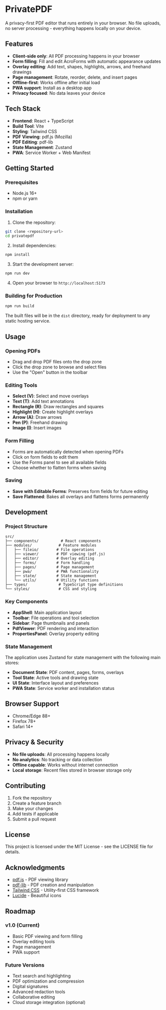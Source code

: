 # PrivatePDF

A privacy-first PDF editor that runs entirely in your browser. No file uploads, no server processing - everything happens locally on your device.

## Features

- **Client-side only**: All PDF processing happens in your browser
- **Form filling**: Fill and edit AcroForms with automatic appearance updates
- **Overlay editing**: Add text, shapes, highlights, arrows, and freehand drawings
- **Page management**: Rotate, reorder, delete, and insert pages
- **Offline-first**: Works offline after initial load
- **PWA support**: Install as a desktop app
- **Privacy focused**: No data leaves your device

## Tech Stack

- **Frontend**: React + TypeScript
- **Build Tool**: Vite
- **Styling**: Tailwind CSS
- **PDF Viewing**: pdf.js (Mozilla)
- **PDF Editing**: pdf-lib
- **State Management**: Zustand
- **PWA**: Service Worker + Web Manifest

## Getting Started

### Prerequisites

- Node.js 16+ 
- npm or yarn

### Installation

1. Clone the repository:
```bash
git clone <repository-url>
cd privatepdf
```

2. Install dependencies:
```bash
npm install
```

3. Start the development server:
```bash
npm run dev
```

4. Open your browser to `http://localhost:5173`

### Building for Production

```bash
npm run build
```

The built files will be in the `dist` directory, ready for deployment to any static hosting service.

## Usage

### Opening PDFs

- Drag and drop PDF files onto the drop zone
- Click the drop zone to browse and select files
- Use the "Open" button in the toolbar

### Editing Tools

- **Select (V)**: Select and move overlays
- **Text (T)**: Add text annotations
- **Rectangle (R)**: Draw rectangles and squares
- **Highlight (H)**: Create highlight overlays
- **Arrow (A)**: Draw arrows
- **Pen (P)**: Freehand drawing
- **Image (I)**: Insert images

### Form Filling

- Forms are automatically detected when opening PDFs
- Click on form fields to edit them
- Use the Forms panel to see all available fields
- Choose whether to flatten forms when saving

### Saving

- **Save with Editable Forms**: Preserves form fields for future editing
- **Save Flattened**: Bakes all overlays and flattens forms permanently

## Development

### Project Structure

```
src/
├── components/          # React components
├── modules/            # Feature modules
│   ├── fileio/        # File operations
│   ├── viewer/        # PDF viewing (pdf.js)
│   ├── editor/        # Overlay editing
│   ├── forms/         # Form handling
│   ├── pages/         # Page management
│   ├── pwa/           # PWA functionality
│   ├── state/         # State management
│   └── utils/         # Utility functions
├── types/              # TypeScript type definitions
└── styles/             # CSS and styling
```

### Key Components

- **AppShell**: Main application layout
- **Toolbar**: File operations and tool selection
- **Sidebar**: Page thumbnails and panels
- **PdfViewer**: PDF rendering and interaction
- **PropertiesPanel**: Overlay property editing

### State Management

The application uses Zustand for state management with the following main stores:

- **Document State**: PDF content, pages, forms, overlays
- **Tool State**: Active tools and drawing state
- **UI State**: Interface layout and preferences
- **PWA State**: Service worker and installation status

## Browser Support

- Chrome/Edge 88+
- Firefox 78+
- Safari 14+

## Privacy & Security

- **No file uploads**: All processing happens locally
- **No analytics**: No tracking or data collection
- **Offline capable**: Works without internet connection
- **Local storage**: Recent files stored in browser storage only

## Contributing

1. Fork the repository
2. Create a feature branch
3. Make your changes
4. Add tests if applicable
5. Submit a pull request

## License

This project is licensed under the MIT License - see the LICENSE file for details.

## Acknowledgments

- [pdf.js](https://mozilla.github.io/pdf.js/) - PDF viewing library
- [pdf-lib](https://pdf-lib.js.org/) - PDF creation and manipulation
- [Tailwind CSS](https://tailwindcss.com/) - Utility-first CSS framework
- [Lucide](https://lucide.dev/) - Beautiful icons

## Roadmap

### v1.0 (Current)
- Basic PDF viewing and form filling
- Overlay editing tools
- Page management
- PWA support

### Future Versions
- Text search and highlighting
- PDF optimization and compression
- Digital signatures
- Advanced redaction tools
- Collaborative editing
- Cloud storage integration (optional)
